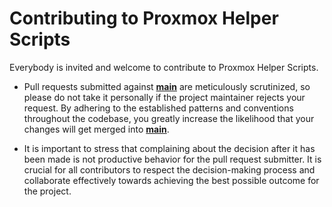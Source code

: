 # Contributing to Proxmox Helper Scripts

Everybody is invited and welcome to contribute to Proxmox Helper Scripts. 

- Pull requests submitted against [**main**](https://github.com/tteck/Proxmox/tree/main) are meticulously scrutinized, so please do not take it personally if the project maintainer rejects your request. By adhering to the established patterns and conventions throughout the codebase, you greatly increase the likelihood that your changes will get merged into [**main**](https://github.com/tteck/Proxmox/tree/main).

- It is important to stress that complaining about the decision after it has been made is not productive behavior for the pull request submitter. It is crucial for all contributors to respect the decision-making process and collaborate effectively towards achieving the best possible outcome for the project.
